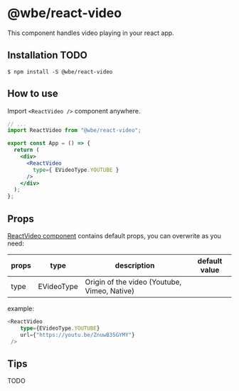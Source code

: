 # @wbe/react-video

This component handles video playing in your react app.



## Installation TODO

```shell script
$ npm install -S @wbe/react-video
```

## How to use

Import `<ReactVideo />` component anywhere.

```jsx
// ...
import ReactVideo from "@wbe/react-video";

export const App = () => {
  return (
    <div>
      <ReactVideo
        type={ EVideoType.YOUTUBE }
      />
    </div>
  );
};
```

## Props

[ReactVideo component](src/index.tsx) contains default props, you can overwrite as you need:

| props         | type       | description                                  | default value         |
| ------------- | ---------- | -------------------------------------------- | --------------------- |
| type          | EVideoType | Origin of the video (Youtube, Vimeo, Native) |                       |


example:

```typescript jsx
<ReactVideo 
    type={EVideoType.YOUTUBE}
    url={"https://youtu.be/ZnuwB35GYMY"}
 />
```

## Tips

TODO

